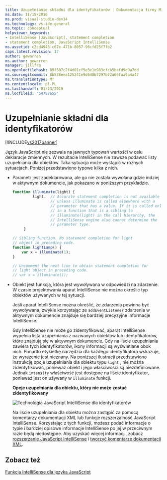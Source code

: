 ```yaml
---
title: Uzupełnianie składni dla identyfikatorów | Dokumentacja firmy Microsoft
ms.date: 11/15/2016
ms.prod: visual-studio-dev14
ms.technology: vs-ide-general
ms.topic: conceptual
helpviewer_keywords:
- IntelliSense [JavaScript], statement completion
- statement completion, JavaScript IntelliSense
ms.assetid: c2cd4945-c67e-471b-8057-96cfd25f7fb2
caps.latest.revision: 17
author: gewarren
ms.author: gewarren
manager: jillfra
ms.openlocfilehash: 89f507c2f4d01cf5e3e1e983cfcb5bafd9d9a7dd
ms.sourcegitcommit: 8b538eea125241e9d6d8b7297b72a66faa9a4a47
ms.translationtype: MT
ms.contentlocale: pl-PL
ms.lasthandoff: 01/23/2019
ms.locfileid: "54787655"
---
```

# <a name="statement-completion-for-identifiers"></a>Uzupełnianie składni dla identyfikatorów
[!INCLUDE[vs2017banner](../includes/vs2017banner.md)]

Język JavaScript nie zezwala na jawnych typowań wartości w celu deklaracje zmiennych. W rezultacie IntelliSense nie zawsze podawać listy uzupełniania dla obiektów. Taka sytuacja może wystąpić w różnych sytuacjach. Poniżej przedstawiono typowe kilka z nich.  
  
- Parametr jest zadeklarowana, ale go nie została wywołana gdzie indziej w aktywnym dokumencie, jak pokazano w poniższym przykładzie.  
  
  ```javascript  
  function illuminate(light) {  
           light.  // Accurate statement completion is not available   
                   // unless illuminate is called elsewhere with a   
                   // parameter that has a value. If it is called only  
                   // in a function that is a sibling to   
                   // illuminate(light) in the call hierarchy, the   
                   // IntelliSense engine also cannot determine the   
                   // parameter type.  
       }  
  
  // Sibling function. No statement completion for light   
  // object in preceding code.  
  function lightLamp() {  
      var x = illuminate(1);  
  }  
  
  // Uncomment the next line to obtain statement completion for  
  // light object in preceding code.  
  // var x = illuminate(1);  
  ```  
  
- Obiekt jest funkcją, która jest wywoływana w odpowiedzi na zdarzenie. W czasie projektowania aparat IntelliSense nie można określić typ obiektów używanych w tej sytuacji.  
  
   Jeśli aparat IntelliSense można określić, że zdarzenia powinna być wywoływana, zwykle korzystając ze `addEventListener` zdarzenia w aktywnym dokumencie znajduje się bardziej precyzyjne informacje IntelliSense.  
  
  Gdy IntelliSense nie może go zidentyfikować, aparat IntelliSense wypełnia lista uzupełniania z nazwanych obiektów lub identyfikatorów, które znajdują się w aktywnym dokumencie. Gdy na liście uzupełniania zawiera tych identyfikatorów, ikony informacji są wyświetlane obok nich. Ponadto etykietkę narzędzia dla każdego identyfikatora wskazuje, że wyrażenie jest nieznany. Na poniższej ilustracji przedstawiono instrukcję opcje uzupełniania dla obiektu typu `light` , nie można zidentyfikować, ponieważ obiekt i jego właściwości są niezdefiniowane. Jednak `intensity` właściwość jest dostępne na liście identyfikator, ponieważ jest on używany w `illuminate` funkcji.  
  
  **Opcje uzupełniania dla obiektu, który nie może zostać zidentyfikowany**  
  
  ![Technologia JavaScript IntelliSense dla identyfikatorów](../ide/media/js-intellisense-identifiers.png "js_intellisense_identifiers")  
  
  Na liście uzupełniania dla obiektu można zastąpić za pomocą komentarzy dokumentacji XML lub funkcje rozszerzalność JavaScript IntelliSense. Korzystając z tych funkcji, możesz podać informacje o typie i bardziej opisowe informacje IntelliSense po jej w przeciwnym razie będą niedostępne. Aby uzyskać więcej informacji, zobacz [rozszerzanie JavaScript IntelliSense](../ide/extending-javascript-intellisense.md) i [tworzyć komentarze dokumentacji XML](../ide/create-xml-documentation-comments-for-javascript-intellisense.md).  
  
## <a name="see-also"></a>Zobacz też  
 [Funkcja IntelliSense dla języka JavaScript](../ide/javascript-intellisense.md)
